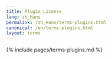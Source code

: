```yaml
---
title: Plugin License
lang: zh_Hans
permalink: /zh_Hans/terms-plugins.html
canonical: /en/terms-plugins.html
layout: terms
---
```


{% include pages/terms-plugins.md %}
